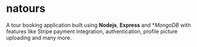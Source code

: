 # natours

A tour booking application built using **Nodejs**, **Express** and **MongoDB* with features like Stripe payment integration, authentication, profile picture uploading and many more.
